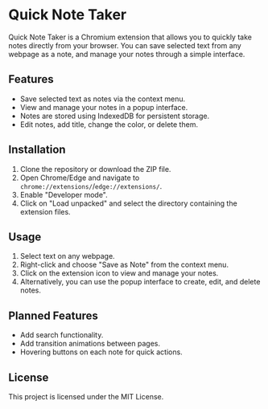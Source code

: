 # Quick Note Taker

Quick Note Taker is a Chromium extension that allows you to quickly take notes directly from your browser. You can save selected text from any webpage as a note, and manage your notes through a simple interface.

## Features

- Save selected text as notes via the context menu.
- View and manage your notes in a popup interface.
- Notes are stored using IndexedDB for persistent storage.
- Edit notes, add title, change the color, or delete them.

## Installation

1. Clone the repository or download the ZIP file.
2. Open Chrome/Edge and navigate to `chrome://extensions/`/`edge://extensions/`.
3. Enable "Developer mode".
4. Click on "Load unpacked" and select the directory containing the extension files.

## Usage

1. Select text on any webpage.
2. Right-click and choose "Save as Note" from the context menu.
3. Click on the extension icon to view and manage your notes.
4. Alternatively, you can use the popup interface to create, edit, and delete notes.

## Planned Features

- Add search functionality.
- Add transition animations between pages.
- Hovering buttons on each note for quick actions.

## License

This project is licensed under the MIT License.
